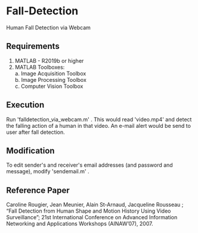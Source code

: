 # Fall-Detection
Human Fall Detection via Webcam

## Requirements
1. MATLAB - R2019b or higher
2. MATLAB Toolboxes:
   <br>a. Image Acquisition Toolbox
   <br>b. Image Processing Toolbox
   <br>c. Computer Vision Toolbox

## Execution
Run 'falldetection_via_webcam.m' .
This would read 'video.mp4' and detect the falling action of a human in that video.
An e-mail alert would be send to user after fall detection.

## Modification
To edit sender's and receiver's email addresses (and password and message), modify 'sendemail.m' .

## Reference Paper
Caroline Rougier, Jean Meunier, Alain St-Arnaud, Jacqueline Rousseau ; “Fall Detection from Human Shape and Motion History Using Video Surveillance”; 21st International Conference on Advanced Information Networking and Applications Workshops (AINAW’07), 2007.

